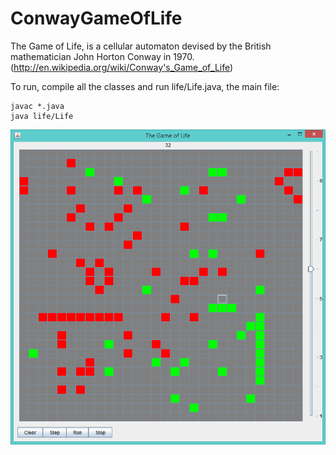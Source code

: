 ConwayGameOfLife
================

The Game of Life, is a cellular automaton devised by the British mathematician John Horton Conway in 1970. (http://en.wikipedia.org/wiki/Conway's_Game_of_Life)

To run, compile all the classes and run life/Life.java, the main file:
    
    javac *.java
    java life/Life

![Conway's Game of Life](https://github.com/Morphage/ConwayGameOfLife/blob/master/example.png?raw=true)

